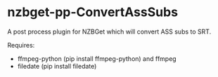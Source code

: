 # nzbget-pp-ConvertAssSubs

A post process plugin for NZBGet which will convert ASS subs to SRT.

Requires:
- ffmpeg-python (pip install ffmpeg-python) and ffmpeg
- filedate (pip install filedate)
